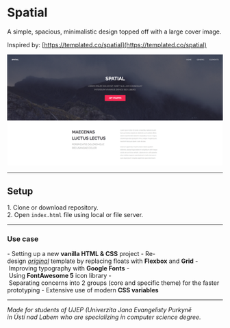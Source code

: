 # Spatial

A simple, spacious, minimalistic design topped off with a large cover image.

Inspired by: [https://templated.co/spatial](https://templated.co/spatial)

![Spatial](./assets/images/spatial.png)

---

## Setup

1. Clone or download repository.
2. Open `index.html` file using local or file server.

---

### Use case

- Setting up a new **vanilla HTML & CSS** project
- Re-design *[original](https://templated.co/spatial)* template by replacing floats with **Flexbox** and **Grid**
- Improving typography with **Google Fonts**
- Using **FontAwesome 5** icon library
- Separating concerns into 2 groups (core and specific theme) for the faster prototyping
- Extensive use of modern **CSS variables**

---

*Made for students of UJEP (Univerzita Jana Evangelisty Purkyně in Ústí nad Labem who are specializing in computer science degree.*
